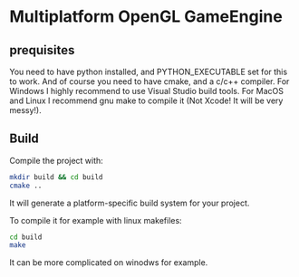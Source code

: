 # Multiplatform OpenGL GameEngine

## prequisites

You need to have python installed, and PYTHON_EXECUTABLE set for this to work.
And of course you need to have cmake, and a c/c++ compiler. For Windows I highly recommend to use Visual Studio build tools. For MacOS and Linux I recommend gnu make to compile it (Not Xcode! It will be very messy!).

## Build

Compile the project with:

```bash
mkdir build && cd build
cmake ..
```

It will generate a platform-specific build system for your project.

To compile it for example with linux makefiles:

```bash
cd build
make
```

It can be more complicated on winodws for example.
